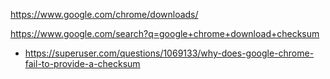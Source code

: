 https://www.google.com/chrome/downloads/

https://www.google.com/search?q=google+chrome+download+checksum
- https://superuser.com/questions/1069133/why-does-google-chrome-fail-to-provide-a-checksum
